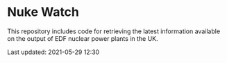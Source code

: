 # Nuke Watch

This repository includes code for retrieving the latest information available on the output of EDF nuclear power plants in the UK.

Last updated: 2021-05-29 12:30